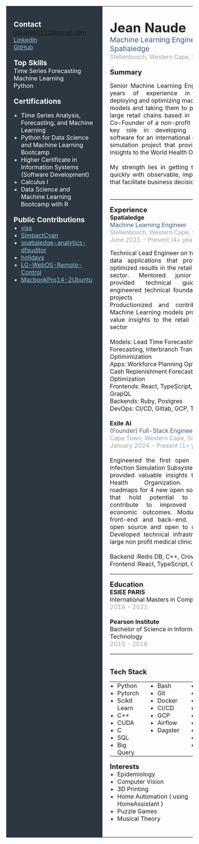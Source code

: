 <table style="width:100%;table-layout:fixed;border-collapse:collapse;">
<tr>
<td valign="top" width="33%" style="background-color:#2d3741;color:#fff;padding:20px;min-width:220px;">

<span style="font-size:1.2em;"><b>Contact</b></span><br>
<a href="mailto:jnaude60512@gmail.com" style="color:#8ecae6;">jnaude60512@gmail.com</a><br>
<a href="https://www.linkedin.com/in/jean-naude" style="color:#8ecae6;">LinkedIn</a><br>
<a href="https://github.com/twigglits" style="color:#8ecae6;">GitHub</a><br>
<br>
<span style="font-size:1.2em;"><b>Top Skills</b></span><br>
Time Series Forecasting<br>
Machine Learning<br>
Python<br>
<br>
<span style="font-size:1.2em;"><b>Certifications</b></span><br>
<ul style="margin-top:0;margin-bottom:0;padding-left:20px;">
  <li>Time Series Analysis, Forecasting, and Machine Learning</li>
  <li>Python for Data Science and Machine Learning Bootcamp</li>
  <li>Higher Certificate in Information Systems (Software Development)</li>
  <li>Calculus I</li>
  <li>Data Science and Machine Learning Bootcamp with R</li>
</ul>
<br>
<span style="font-size:1.2em;"><b>Public Contributions</b></span><br>
<ul style="margin-top:0;margin-bottom:0;padding-left:20px;">
  <li><a href="https://github.com/twigglits/viss" style="color:#8ecae6;">viss</a></li>
  <li><a href="https://github.com/j0r1/simpactcyan" style="color:#8ecae6;">SimpactCyan</a></li>
  <li><a href="https://pypi.org/project/spatialedge-analytics-dfauditor/" style="color:#8ecae6;">spatialedge-analytics-dfauditor</a></li>
  <li><a href="https://github.com/vacanza/holidays" style="color:#8ecae6;">holidays</a></li>
  <li><a href="https://github.com/madmicio/LG-WebOS-Remote-Control" style="color:#8ecae6;">LG-WebOS-Remote-Control</a></li>
  <li><a href="https://github.com/twigglits/MacbookPro14-2Ubuntu" style="color:#8ecae6;">MacbookPro14-2Ubuntu</a></li>
</ul>

</td>
<td valign="top" width="67%" style="padding:20px;">

<span style="font-size:2.2em;font-weight:bold;color:#222;">Jean Naude</span><br>
<span style="font-size:1.2em;color:#3d5a80;">Machine Learning Engineer at Spatialedge</span><br>
<span style="color:#a1a1a1;">Stellenbosch, Western Cape, South Africa</span>
<br><br>
<span style="font-size:1.15em;"><b>Summary</b></span><br>
<div style="text-align: justify;">Senior Machine Learning Engineer with 5 years of experience in developing, deploying and optimizing machine learning models and taking them to production for large retail chains based in South Africa. Co-Founder of a non-profit that played a key role in developing open-source software for an international epidemiology simulation project that provided valuable insights to the World Health Organization<br>
<br>My strength lies in getting to production quickly with observable, impactful results that facilitate business decision-making<br><br>
</div>
<hr style="border:0;border-top:1px solid #e0e0e0;">

<span style="font-size:1.15em;"><b>Experience</b></span><br>
<b>Spatialedge</b><br>
<span style="color:#3d5a80;">Machine Learning Engineer</span><br>
<span style="color:#a1a1a1;">Stellenbosch, Western Cape, South Africa</span><br>
<span style="color:#a1a1a1;">June 2021 - Present (4+ years)</span><br>
<div style="text-align: justify;">Technical Lead Engineer on two enterprise data applications that provided highly optimized results  in the retail and financial sector. Mentored junior engineers, provided technical guidance and engineered technical foundation for both projects
<br>
Productionized and contributed to 8 Machine Learning models providing high-value insights to the retail and financial sector
</div>
<br>Models: Lead Time Forecasting, Demand Forecasting, Interbranch Transfers Optimimization
<br>Apps: Workforce Planning Optimization, Cash Replenishment Forecasting and Optimization
<br>Frontends: React, TypeScript, CSS, GrapQL
<br>Backends: Ruby, Postgres
<br>DevOps: CI/CD, Gitlab, GCP, Terraform
</span>
<br><br>
<b>Exile AI</b><br>
<span style="color:#3d5a80;">(Founder) Full-Stack Engineer</span><br>
<span style="color:#a1a1a1;">Cape Town, Western Cape, South Africa</span><br>
<span style="color:#a1a1a1;">January 2024 - Present (1+ years)</span><br>
<br>
<div style="text-align: justify;">Engineered the first open source Viral Infection Simulation Subsystem (VISS) that provided valuable insights to the World Health Organization. Established roadmaps for 4 new open source projects that hold potential to significantly contribute to improved health and economic outcomes. Modularized both front-end and back-end. Back-end is open source and open to contributions. Developed technical infrastructure for a large non profit medical clinic</div>
<br>Backend :Redis DB, C++, Crow(API), CUDA
<br>Frontend :React, TypeScript, CSS Tailwind
<hr style="border:0;border-top:1px solid #e0e0e0;">

<span style="font-size:1.15em;"><b>Education</b></span><br>
<b>ESIEE PARIS</b><br>
International Masters in Computer Science<br>
<span style="color:#a1a1a1;">2019 - 2021</span><br><br>
<b>Pearson Institute</b><br>
Bachelor of Science in Information Technology<br>
<span style="color:#a1a1a1;">2015 - 2018</span>

<hr style="border:0;border-top:1px solid #e0e0e0;">
<br>
<span style="font-size:1.15em;"><b>Tech Stack</b></span><br>
<table style="display:inline-table;width:auto;border:none;"><tr><td style="vertical-align:top;padding:0 30px 0 0;border:none;">
<ul style="margin-top:0;margin-bottom:0;padding-left:20px;list-style-type:disc;">
  <li>Python</li>
  <li>Pytorch</li>
  <li>Scikit Learn</li>
  <li>C++</li>
  <li>CUDA</li>
  <li>C</li>
  <li>SQL</li>
  <li>Big Query</li>
</ul>
</td><td style="vertical-align:top;padding:0;border:none;">
<ul style="margin-top:0;margin-bottom:0;padding-left:20px;list-style-type:disc;">
  <li>Bash</li>
  <li>Git</li>
  <li>Docker</li>
  <li>CI/CD</li>
  <li>GCP</li>
  <li>Airflow</li>
  <li>Dagster</li>
</ul>
</td><td style="vertical-align:top;padding:0 0 0 30px;border:none;">
<ul style="margin-top:0;margin-bottom:0;padding-left:20px;list-style-type:disc;">
  <li>Kubernetes</li>
  <li>Terraform</li>
  <li>Helm</li>
  <li>React</li>
  <li>TypeScript</li>
  <li>Redis DB</li>
  <li>Tensorflow</li>
  <li>Gitlab</li>
  <li>Linux</li>
</ul>
</td></tr></table>
<br>
<span style="font-size:1.15em;"><b>Interests</b></span><br>
<ul style="margin-top:0;margin-bottom:0;padding-left:20px;">
  <li>Epidemiology</li>
  <li>Computer Vision</li>
  <li>3D Printing</li>
  <li>Home Automation ( using HomeAssistant )</li>
  <li>Puzzle Games</li>
  <li>Musical Theory</li>

</ul>

<br>
</td>
</tr>
</table>
